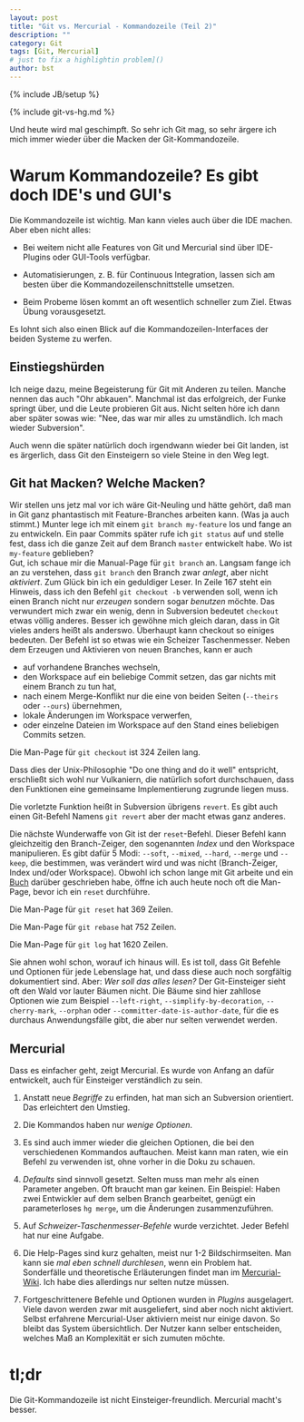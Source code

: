 ```yaml
---
layout: post
title: "Git vs. Mercurial - Kommandozeile (Teil 2)"
description: ""
category: Git
tags: [Git, Mercurial]
# just to fix a highlightin problem]()
author: bst
---
```

{% include JB/setup %}

{% include git-vs-hg.md %}

Und heute wird mal geschimpft. So sehr ich Git mag,
so sehr ärgere ich mich immer wieder über die Macken 
der Git-Kommandozeile.

Warum Kommandozeile? Es gibt doch IDE's und GUI's
=================================================

Die Kommandozeile ist wichtig. Man kann vieles auch über die
IDE machen. Aber eben nicht alles:

 * Bei weitem nicht alle Features von Git und Mercurial sind
   über IDE-Plugins oder GUI-Tools verfügbar.

 * Automatisierungen, z. B. für Continuous Integration,
   lassen sich am besten über die Kommandozeilenschnittstelle
   umsetzen.
  
 * Beim Probeme lösen kommt an oft wesentlich schneller zum
   Ziel. Etwas Übung vorausgesetzt.

Es lohnt sich also einen Blick auf die Kommandozeilen-Interfaces
der beiden Systeme zu werfen.

Einstiegshürden
---------------

Ich neige dazu, meine Begeisterung für Git mit Anderen zu teilen.
Manche nennen das auch "Ohr abkauen". Manchmal ist das 
erfolgreich, der Funke springt über, und die Leute probieren
Git aus. Nicht selten höre ich dann aber später sowas wie: 
"Nee, das war mir alles zu umständlich. Ich mach wieder Subversion". 

Auch wenn die später natürlich doch irgendwann wieder bei Git landen,
ist es ärgerlich, dass Git den Einsteigern so viele Steine in den Weg legt.

Git hat Macken? Welche Macken?
------------------------------

Wir stellen uns jetz mal vor ich wäre Git-Neuling und hätte gehört,
daß man in Git ganz phantastisch mit Feature-Branches arbeiten kann.
(Was ja auch stimmt.) 
Munter lege ich mit einem `git branch my-feature` los 
und fange an zu entwickeln.
Ein paar Commits später rufe ich `git status` auf und stelle fest,
dass ich die ganze Zeit auf dem Branch `master` entwickelt habe.
Wo ist `my-feature` geblieben? 	
Gut, ich schaue mir die Manual-Page für `git branch` an. 
Langsam fange ich an zu verstehen, dass `git branch` den Branch zwar *anlegt*, 
aber nicht *aktiviert*. 
Zum Glück bin ich ein geduldiger Leser. 
In Zeile 167 steht ein Hinweis, dass ich den Befehl `git checkout -b` verwenden soll, 
wenn ich einen Branch nicht nur *erzeugen* sondern sogar  *benutzen* möchte.
Das verwundert mich zwar ein wenig, denn in Subversion bedeutet `checkout` etwas völlig anderes.
Besser ich gewöhne mich gleich daran, dass in Git vieles anders heißt als anderswo.
Überhaupt kann checkout so einiges bedeuten. Der Befehl ist so etwas wie ein Scheizer
Taschenmesser. Neben dem Erzeugen und Aktivieren von neuen Branches,
kann er auch 

 * auf vorhandene Branches wechseln,
 * den Workspace auf ein beliebige Commit setzen, das gar nichts mit einem Branch zu tun hat,
 * nach einem Merge-Konflikt nur die eine von beiden Seiten (`--theirs` oder `--ours`) übernehmen,
 * lokale Änderungen im Workspace verwerfen,
 * oder einzelne Dateien im Workspace auf den Stand eines beliebigen Commits setzen.

Die Man-Page für `git checkout` ist 324 Zeilen lang. 

Dass dies der Unix-Philosophie "Do one thing and do it well"
entspricht, erschließt sich wohl nur Vulkaniern, 
die natürlich sofort durchschauen, 
dass den Funktionen eine gemeinsame Implementierung zugrunde liegen muss.

Die vorletzte Funktion heißt in Subversion übrigens `revert`. Es gibt auch einen Git-Befehl
Namens `git revert` aber der macht etwas ganz anderes.

Die nächste Wunderwaffe von Git ist der `reset`-Befehl. Dieser Befehl kann gleichzeitig
den Branch-Zeiger, den sogenannten *Index* und den Workspace manipulieren. 
Es gibt dafür 5 Modi: `--soft`, `--mixed`, `--hard`, `--merge` und `--keep`, 
die bestimmen, was verändert wird und was nicht (Branch-Zeiger, Index und/oder Workspace). 
Obwohl ich schon lange mit Git arbeite und ein [Buch](../../../../../Git-Buch/) darüber geschrieben habe,
öffne ich auch heute noch oft die Man-Page, bevor ich ein `reset` durchführe.

Die Man-Page für `git reset` hat 369 Zeilen.

Die Man-Page für `git rebase` hat 752 Zeilen.

Die Man-Page für `git log` hat 1620 Zeilen. 

Sie ahnen wohl schon, worauf ich hinaus will.
Es ist toll, dass Git Befehle und Optionen für jede Lebenslage hat,
und dass diese auch noch sorgfältig dokumentiert sind.
Aber: *Wer soll das alles lesen?*
Der Git-Einsteiger sieht oft den Wald vor lauter Bäumen nicht.
Die Bäume sind hier zahllose Optionen wie zum Beispiel `--left-right`, 
`--simplify-by-decoration`, `--cherry-mark`, `--orphan` 
oder `--committer-date-is-author-date`, für die es durchaus
Anwendungsfälle gibt, die aber nur selten verwendet werden.

Mercurial
---------

Dass es einfacher geht, zeigt Mercurial. Es wurde von Anfang
an dafür entwickelt, auch für Einsteiger verständlich zu sein.

 1. Anstatt neue *Begriffe* zu erfinden, hat man sich an Subversion
    orientiert. Das erleichtert den Umstieg.
 
 2. Die Kommandos haben nur *wenige Optionen*.

 3. Es sind auch immer wieder die gleichen Optionen, die bei den verschiedenen
    Kommandos auftauchen. Meist kann man raten, 
    wie ein Befehl zu verwenden ist,
    ohne vorher in die Doku zu schauen.
 
 3. *Defaults* sind sinnvoll gesetzt. Selten muss man mehr als
    einen Parameter angeben. Oft braucht man gar keinen.
    Ein Beispiel: Haben zwei Entwickler auf dem
    selben Branch gearbeitet, genügt ein parameterloses
    `hg merge`, um die Änderungen zusammenzuführen.

 4. Auf *Schweizer-Taschenmesser-Befehle* wurde verzichtet.
    Jeder Befehl hat nur eine Aufgabe. 

 5. Die Help-Pages sind kurz gehalten, meist nur 1-2 Bildschirmseiten.
    Man kann sie *mal eben schnell durchlesen*, wenn ein Problem hat.
    Sonderfälle und theoretische Erläuterungen findet man im
    [Mercurial-Wiki](http://mercurial.selenic.com/wiki/).
    Ich habe dies allerdings nur selten nutze müssen.

 6. Fortgeschrittenere Befehle und Optionen wurden in *Plugins*
    ausgelagert. Viele davon werden zwar mit ausgeliefert,
    sind aber noch nicht aktiviert. Selbst erfahrene 
    Mercurial-User aktiviern meist nur einige davon.
    So bleibt das System übersichtlich. Der Nutzer
    kann selber entscheiden, welches Maß an Komplexität er 
    sich zumuten möchte.

tl;dr
=====

Die Git-Kommandozeile ist nicht Einsteiger-freundlich. Mercurial macht's besser.



